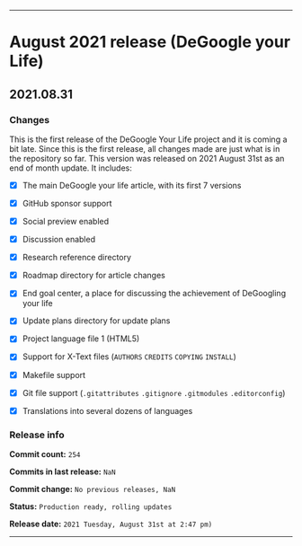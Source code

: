 ***

# August 2021 release (DeGoogle your Life)

## 2021.08.31

### Changes

This is the first release of the DeGoogle Your Life project and it is coming a bit late. Since this is the first release, all changes made are just what is in the repository so far. This version was released on 2021 August 31st as an end of month update. It includes:

- [x] The main DeGoogle your life article, with its first 7 versions

- [x] GitHub sponsor support

- [x] Social preview enabled

- [x] Discussion enabled

- [x] Research reference directory

- [x] Roadmap directory for article changes

- [x] End goal center, a place for discussing the achievement of DeGoogling your life

- [x] Update plans directory for update plans

- [x] Project language file 1 (HTML5)

- [x] Support for X-Text files (`AUTHORS` `CREDITS` `COPYING` `INSTALL`)

- [x] Makefile support

- [x] Git file support (`.gitattributes` `.gitignore` `.gitmodules` `.editorconfig`)

- [x] Translations into several dozens of languages

### Release info

**Commit count:** `254`

**Commits in last release:** `NaN`

**Commit change:** `No previous releases, NaN`

**Status:** `Production ready, rolling updates`

**Release date:** `2021 Tuesday, August 31st at 2:47 pm)`

***
